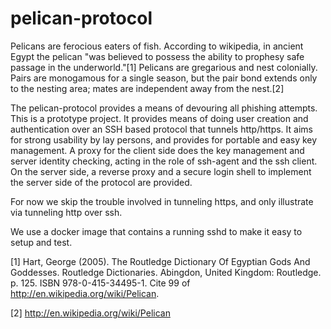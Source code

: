 # pelican-protocol
Pelicans are ferocious eaters of fish. According to wikipedia, in ancient Egypt the pelican "was believed to possess the ability to prophesy safe passage in the underworld."[1] Pelicans are gregarious and nest colonially. Pairs are monogamous for a single season, but the pair bond extends only to the nesting area; mates are independent away from the nest.[2]

The pelican-protocol provides a means of devouring all phishing attempts. This is a prototype project. It provides means of doing user creation and authentication over an SSH based protocol that tunnels http/https. It aims for strong usability by lay persons, and provides for portable and easy key management. A proxy for the client side does the key management and server identity checking, acting in the role of ssh-agent and the ssh client. On the server side, a reverse proxy and a secure login shell to implement the server side of the protocol are provided.

For now we skip the trouble involved in tunneling https, and only illustrate via tunneling http over ssh.

We use a docker image that contains a running sshd to make it easy to setup and test.


[1]  Hart, George (2005). The Routledge Dictionary Of Egyptian Gods And Goddesses. Routledge Dictionaries. Abingdon, United Kingdom: Routledge. p. 125. ISBN 978-0-415-34495-1. Cite 99 of http://en.wikipedia.org/wiki/Pelican.

[2] http://en.wikipedia.org/wiki/Pelican

